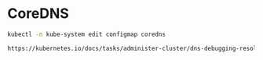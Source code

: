 # CoreDNS

```bash
kubectl -n kube-system edit configmap coredns
```

```bash
https://kubernetes.io/docs/tasks/administer-cluster/dns-debugging-resolution/#create-a-simple-pod-to-use-as-a-test-environment
```